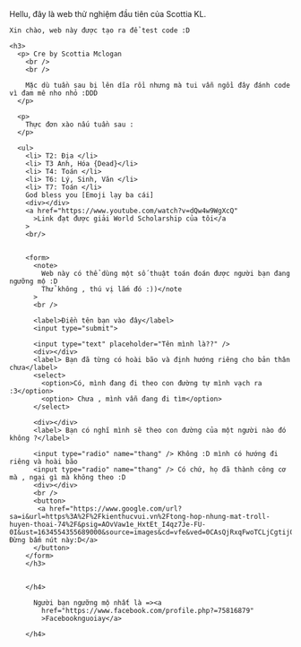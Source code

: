 <!DOCTYPE html>
<html lang="en">
  <head>
    Hellu, đây là web thử nghiệm đầu tiên của Scottia KL.
    <meta charset="utf-8" />
    <meta name="viewport" content="width=device-width, initial-scale=1" />
  <title>AndyLifePage !!!</title>
  </head>
  <body>
 
    Xin chào, web này được tạo ra để test code :D

    <h3>
      <p> Cre by Scottia Mclogan
        <br />
        <br />

        Mặc dù tuần sau bị lên dĩa rồi nhưng mà tui vẫn ngồi đây đánh code vì đam mê nho nhỏ :DDD
      </p>

      <p>
        Thực đơn xào nấu tuần sau :
      </p>

      <ul>
        <li> T2: Địa </li>
        <li> T3 Anh, Hóa {Dead}</li>
        <li> T4: Toán </li>
        <li> T6: Lý, Sinh, Văn </li>
        <li> T7: Toán </li>
        God bless you [Emoji lạy ba cái]
        <div></div>
        <a href="https://www.youtube.com/watch?v=dQw4w9WgXcQ"
          >Link đạt được giải World Scholarship của tôi</a
        >
        <br/>


        <form>
          <note>
            Web này có thể dùng một số thuật toán đoán được người bạn đang ngưỡng mộ :D 
            Thử không , thú vị lắm đó :))</note
          >
          <br />

          <label>Điền tên bạn vào đây</label>
          <input type="submit">

          <input type="text" placeholder="Tên mình là??" />
          <div></div>
          <label> Bạn đã từng có hoài bão và định hướng riêng cho bản thân chưa</label>
          <select>
            <option>Có, mình đang đi theo con đường tự mình vạch ra :3</option>
            <option> Chưa , mình vẫn đang đi tìm</option>
          </select>
          
          <div></div>
          <label> Bạn có nghĩ mình sẽ theo con đường của một người nào đó không ?</label>

          <input type="radio" name="thang" /> Không :D mình có hướng đi riêng và hoài bão
          <input type="radio" name="thang" /> Có chứ, họ đã thành công cơ mà , ngại gì mà không theo :D
          <div></div>
          <br />
          <button>
           <a href="https://www.google.com/url?sa=i&url=https%3A%2F%2Fkienthucvui.vn%2Ftong-hop-nhung-mat-troll-huyen-thoai-74%2F&psig=AOvVaw1e_HxtEt_I4qz7Je-FU-0I&ust=1634554355689000&source=images&cd=vfe&ved=0CAsQjRxqFwoTCLjCgtij0fMCFQAAAAAdAAAAABAD"> Đừng bấm nút này:D</a>
          </button>
        </form>
        </h3>


        </h4>
    
          Người bạn ngưỡng mộ nhất là =><a
            href="https://www.facebook.com/profile.php?=75816879"
            >Facebooknguoiay</a>
          
        </h4>
  </body>
</html>
